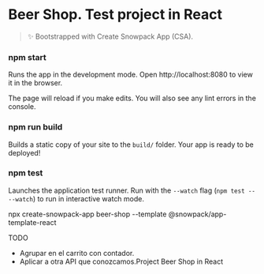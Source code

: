# Beer Shop. Test project in React

> ✨ Bootstrapped with Create Snowpack App (CSA).

### npm start

Runs the app in the development mode.
Open http://localhost:8080 to view it in the browser.

The page will reload if you make edits.
You will also see any lint errors in the console.

### npm run build

Builds a static copy of your site to the `build/` folder.
Your app is ready to be deployed!

### npm test

Launches the application test runner.
Run with the `--watch` flag (`npm test -- --watch`) to run in interactive watch mode.

npx create-snowpack-app beer-shop --template @snowpack/app-template-react


TODO
- Agrupar en el carrito con contador.
- Aplicar a otra API que conozcamos.Project Beer Shop in React
